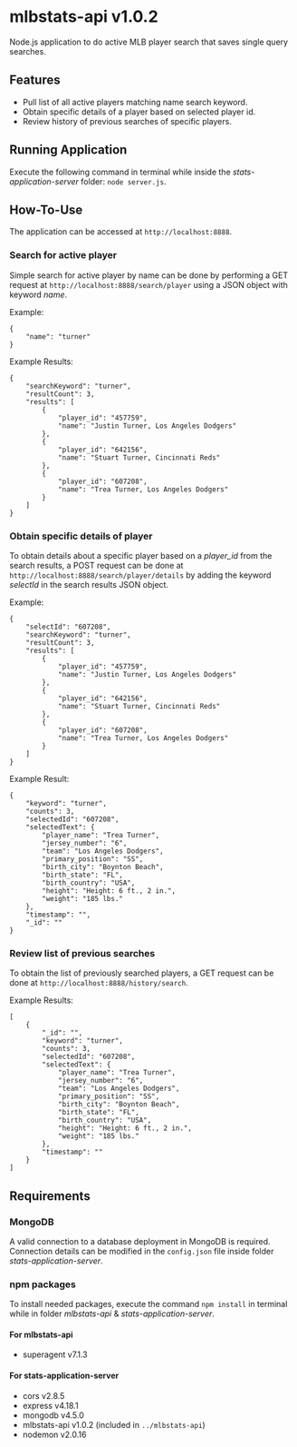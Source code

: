 # mlbstats-api v1.0.2
Node.js application to do active MLB player search that saves single query searches.

## Features
- Pull list of all active players matching name search keyword.
- Obtain specific details of a player based on selected player id.
- Review history of previous searches of specific players.

## Running Application
Execute the following command in terminal while inside the *stats-application-server* folder:
```node server.js```.

## How-To-Use

The application can be accessed at ```http://localhost:8888```.

### Search for active player
Simple search for active player by name can be done by performing a GET request at ```http://localhost:8888/search/player``` using a JSON object with keyword *name*.

Example:
```
{
    "name": "turner"
}
```
Example Results:
```
{
    "searchKeyword": "turner",
    "resultCount": 3,
    "results": [
        {
            "player_id": "457759",
            "name": "Justin Turner, Los Angeles Dodgers"
        },
        {
            "player_id": "642156",
            "name": "Stuart Turner, Cincinnati Reds"
        },
        {
            "player_id": "607208",
            "name": "Trea Turner, Los Angeles Dodgers"
        }
    ]
}
```

### Obtain specific details of player

To obtain details about a specific player based on a *player_id* from the search results, a POST request can be done at ```http://localhost:8888/search/player/details``` by adding the keyword *selectId* in the search results JSON object.

Example:
```
{
    "selectId": "607208",
    "searchKeyword": "turner",
    "resultCount": 3,
    "results": [
        {
            "player_id": "457759",
            "name": "Justin Turner, Los Angeles Dodgers"
        },
        {
            "player_id": "642156",
            "name": "Stuart Turner, Cincinnati Reds"
        },
        {
            "player_id": "607208",
            "name": "Trea Turner, Los Angeles Dodgers"
        }
    ]
}
```

Example Result:
```
{
    "keyword": "turner",
    "counts": 3,
    "selectedId": "607208",
    "selectedText": {
        "player_name": "Trea Turner",
        "jersey_number": "6",
        "team": "Los Angeles Dodgers",
        "primary_position": "SS",
        "birth_city": "Boynton Beach",
        "birth_state": "FL",
        "birth_country": "USA",
        "height": "Height: 6 ft., 2 in.",
        "weight": "185 lbs."
    },
    "timestamp": "",
    "_id": ""
}
```

### Review list of previous searches

To obtain the list of previously searched players, a GET request can be done at ```http://localhost:8888/history/search```. 

Example Results:
```
[
    {
        "_id": "",
        "keyword": "turner",
        "counts": 3,
        "selectedId": "607208",
        "selectedText": {
            "player_name": "Trea Turner",
            "jersey_number": "6",
            "team": "Los Angeles Dodgers",
            "primary_position": "SS",
            "birth_city": "Boynton Beach",
            "birth_state": "FL",
            "birth_country": "USA",
            "height": "Height: 6 ft., 2 in.",
            "weight": "185 lbs."
        },
        "timestamp": ""
    }
]
```

## Requirements

### MongoDB

A valid connection to a database deployment in MongoDB is required. Connection details can be modified in the ```config.json``` file inside folder *stats-application-server*.

### npm packages

To install needed packages, execute the command ```npm install``` in terminal while in folder *mlbstats-api* & *stats-application-server*. 

#### For mlbstats-api

- superagent v7.1.3

#### For stats-application-server

- cors v2.8.5
- express v4.18.1
- mongodb v4.5.0
- mlbstats-api v1.0.2 (included in ```../mlbstats-api```)
- nodemon v2.0.16

